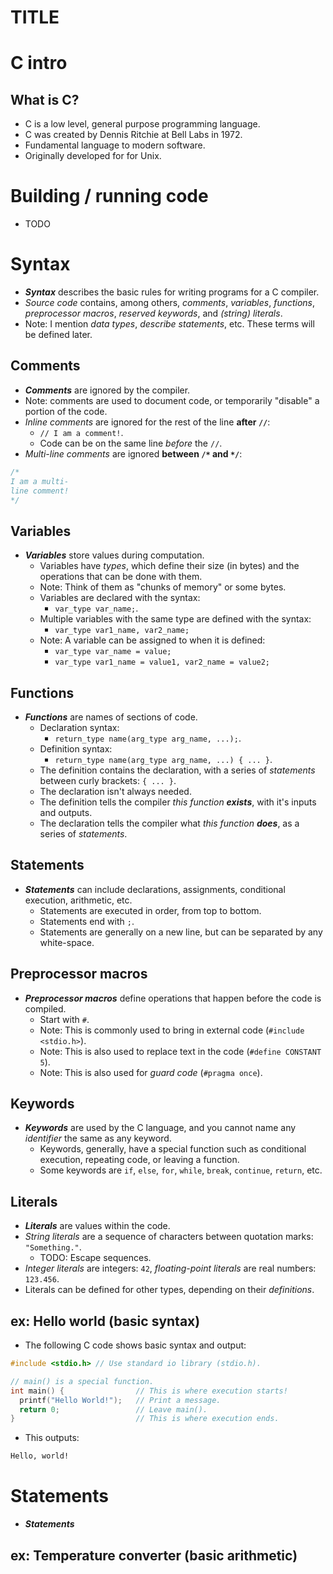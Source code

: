 # TITLE

# C intro

## What is C?
- C is a low level, general purpose programming language.
- C was created by Dennis Ritchie at Bell Labs in 1972.
- Fundamental language to modern software.
- Originally developed for for Unix.
# Building / running code
- TODO 
# Syntax
- **_Syntax_** describes the basic rules for writing programs for a C compiler.
- _Source code_ contains, among others, _comments_, _variables_, _functions_, _preprocessor macros_, _reserved keywords_, and _(string) literals_.
- Note: I mention _data types_, _describe statements_, etc. These terms will be defined later. 
## Comments
- **_Comments_** are ignored by the compiler.
- Note: comments are used to document code, or temporarily "disable" a portion of the code.
- _Inline comments_ are ignored for the rest of the line **after `//`**:
	- `// I am a comment!`.
	- Code can be on the same line *before* the `//`.
- *Multi-line comments* are ignored **between `/*` and `*/`**:
```C
/*
I am a multi-
line comment!
*/
```
## Variables
- **_Variables_** store values during computation.
	- Variables have _types_, which define their size (in bytes) and the operations that can be done with them.
	- Note: Think of them as "chunks of memory" or some bytes.
	- Variables are declared with the syntax:
		- `var_type var_name;`.
	- Multiple variables with the same type are defined with the syntax:
		- `var_type var1_name, var2_name;`
	- Note: A variable can be assigned to when it is defined:
		- `var_type var_name = value;`
		- `var_type var1_name = value1, var2_name = value2;`
## Functions
- **_Functions_** are names of sections of code.
	- Declaration syntax:
		- `return_type name(arg_type arg_name, ...);`.
	- Definition syntax:
		- `return_type name(arg_type arg_name, ...) { ... }`.
	- The definition contains the declaration, with a series of _statements_ between curly brackets: `{ ... }`. 
	- The declaration isn't always needed.
	- The definition tells the compiler _this function **exists**_, with it's inputs and outputs.
	- The declaration tells the compiler what _this function **does**_, as a series of _statements_.
## Statements
- **_Statements_** can include declarations, assignments, conditional execution, arithmetic, etc.
	- Statements are executed in order, from top to bottom.
	- Statements end with `;`.
	- Statements are generally on a new line, but can be separated by any white-space.
## Preprocessor macros
- **_Preprocessor macros_** define operations that happen before the code is compiled.
	- Start with `#`.
	- Note: This is commonly used to bring in external code (`#include <stdio.h>`).
	- Note: This is also used to replace text in the code (`#define CONSTANT 5`).
	- Note: This is also used for _guard code_ (`#pragma once`).
## Keywords
- **_Keywords_** are used by the C language, and you cannot name any _identifier_ the same as any keyword.
	- Keywords, generally, have a special function such as conditional execution, repeating code, or leaving a function.
	- Some keywords are `if`, `else`, `for`, `while`, `break`, `continue`, `return`, etc.
## Literals
- **_Literals_** are values within the code.
- _String literals_ are a sequence of characters between quotation marks: `"Something."`.
	- TODO: Escape sequences.
- _Integer literals_ are integers: `42`, _floating-point literals_ are real numbers: `123.456`.
- Literals can be defined for other types, depending on their _definitions_.
## ex: Hello world (basic syntax)
- The following C code shows basic syntax and output:
```C
#include <stdio.h> // Use standard io library (stdio.h).

// main() is a special function.
int main() {                // This is where execution starts!
  printf("Hello World!");	// Print a message.
  return 0;					// Leave main().
}                           // This is where execution ends.
```
- This outputs:
```bash
Hello, world!

```

# Statements
- **_Statements_** 
## ex: Temperature converter (basic arithmetic)
